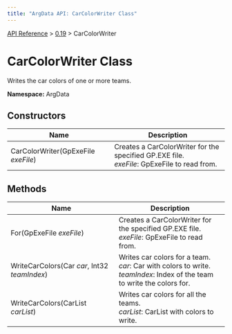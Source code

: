 ```yaml
---
title: "ArgData API: CarColorWriter Class"
---
```


[API Reference](/argdata/api/) &gt; [0.19](/argdata/api/0.19/) &gt; CarColorWriter

# CarColorWriter Class

Writes the car colors of one or more teams.

**Namespace:** ArgData

## Constructors

<table class="table table-bordered table-striped ">
<thead>
  <tr>
    <th>Name</th>
    <th>Description</th>
  </tr>
</thead>
<tbody>
  <tr>
    <td>CarColorWriter(GpExeFile <em>exeFile</em>)</td>
    <td>Creates a CarColorWriter for the specified GP.EXE file.<br /><em>exeFile</em>: GpExeFile to read from.<br /></td>
  </tr>
</tbody>
</table>


## Methods

<table class="table table-bordered table-striped ">
<thead>
  <tr>
    <th>Name</th>
    <th>Description</th>
  </tr>
</thead>
<tbody>
  <tr>
    <td>For(GpExeFile <em>exeFile</em>)</td>
    <td>Creates a CarColorWriter for the specified GP.EXE file.<br /><em>exeFile</em>: GpExeFile to read from.<br /></td>
  </tr>
  <tr>
    <td>WriteCarColors(Car <em>car</em>, Int32 <em>teamIndex</em>)</td>
    <td>Writes car colors for a team.<br /><em>car</em>: Car with colors to write.<br /><em>teamIndex</em>: Index of the team to write the colors for.<br /></td>
  </tr>
  <tr>
    <td>WriteCarColors(CarList <em>carList</em>)</td>
    <td>Writes car colors for all the teams.<br /><em>carList</em>: CarList with colors to write.<br /></td>
  </tr>
</tbody>
</table>


